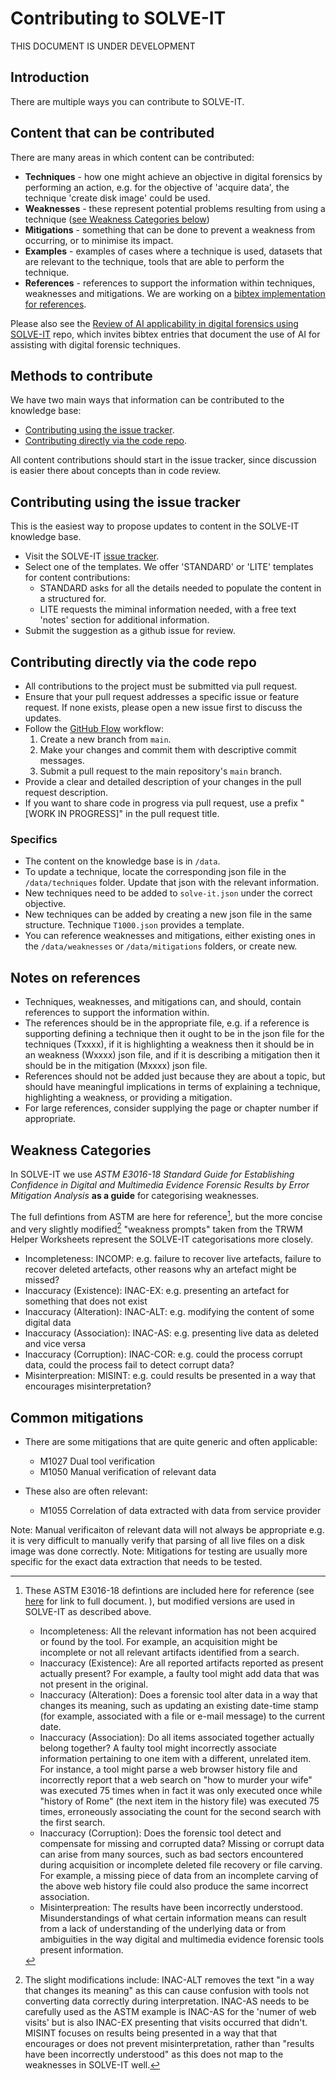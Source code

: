 # Contributing to SOLVE-IT

THIS DOCUMENT IS UNDER DEVELOPMENT 

## Introduction

There are multiple ways you can contribute to SOLVE-IT. 

## Content that can be contributed
There are many areas in which content can be contributed:

* **Techniques** - how one might achieve an objective in digital forensics by performing an action, e.g. for the objective of 'acquire data', the technique 'create disk image' could be used.
* **Weaknesses** - these represent potential problems resulting from using a technique ([see Weakness Categories below](#Weakness-Categories))
* **Mitigations** - something that can be done to prevent a weakness from occurring, or to minimise its impact. 
* **Examples** - examples of cases where a technique is used, datasets that are relevant to the technique, 
                   tools that are able to perform the technique.  
* **References** - references to support the information within techniques, weaknesses and mitigations. We are working on a [bibtex implementation for references](https://github.com/SOLVE-IT-DF/solve-it/issues/38).

Please also see the [Review of AI applicability in digital forensics using SOLVE-IT](https://github.com/SOLVE-IT-DF/solve-it-applications-ai-review) repo, which invites bibtex entries that
document the use of AI for assisting with digital forensic techniques.  


## Methods to contribute 

We have two main ways that information can be contributed to the knowledge base:

* [Contributing using the issue tracker](#Contributing-using-the-issue-tracker).
* [Contributing directly via the code repo](#Contributing-directly-via-the-code-repo).

All content contributions should start in the issue tracker, since discussion is easier there about concepts than in code review.  



## Contributing using the issue tracker
This is the easiest way to propose updates to content in the SOLVE-IT knowledge base.

* Visit the SOLVE-IT [issue tracker](https://github.com/SOLVE-IT-DF/solve-it/issues).
* Select one of the templates. We offer 'STANDARD' or 'LITE' templates for content contributions:
  * STANDARD asks for all the details needed to populate the content in a structured for.
  * LITE requests the miminal information needed, with a free text 'notes' section for additional information.
* Submit the suggestion as a github issue for review.


## Contributing directly via the code repo

* All contributions to the project must be submitted via pull request. 
* Ensure that your pull request addresses a specific issue or feature request. If none exists, please open a new issue first to discuss the updates.
* Follow the [GitHub Flow](https://guides.github.com/introduction/flow/) workflow:
  1. Create a new branch from `main`. 
  2. Make your changes and commit them with descriptive commit messages.
  3. Submit a pull request to the main repository's `main` branch.
* Provide a clear and detailed description of your changes in the pull request description.
* If you want to share code in progress via pull request, use a prefix "[WORK IN PROGRESS]" in the pull request title. 

### Specifics

* The content on the knowledge base is in `/data`.
* To update a technique, locate the corresponding json file in the `/data/techniques` folder. Update that json with the relevant information.
* New techniques need to be added to `solve-it.json` under the correct objective.
* New techniques can be added by creating a new json file in the same structure. Technique `T1000.json` provides a template.
* You can reference weaknesses and mitigations, either existing ones in the `/data/weaknesses` or `/data/mitigations` folders, or create new.

## Notes on references
* Techniques, weaknesses, and mitigations can, and should, contain references to support the information within. 
* The references should be in the appropriate file, e.g. if a reference is supporting defining a technique then it ought to be in the json file for the techniques (Txxxx), if it is highlighting a weakness then it should be in an weakness (Wxxxx) json file, and if it is describing a mitigation then it should be in the mitigation (Mxxxx) json file. 
* References should not be added just because they are about a topic, but should have meaningful implications in terms of explaining a technique, highlighting a weakness, or providing a mitigation.
* For large references, consider supplying the page or chapter number if appropriate. 



## Weakness Categories
In SOLVE-IT we use _ASTM E3016-18 Standard Guide for Establishing Confidence in Digital and Multimedia Evidence Forensic Results by Error Mitigation Analysis_ **as a guide** for categorising weaknesses. 

The full defintions from ASTM are here for reference[^1], but the more concise and very slightly modified[^2] "weakness prompts" taken from the TRWM Helper Worksheets represent the SOLVE-IT categorisations more closely. 

* Incompleteness: INCOMP: e.g. failure to recover live artefacts, failure to recover deleted artefacts, other reasons why an artefact might be missed?
* Inaccuracy (Existence): INAC-EX: e.g. presenting an artefact for something that does not exist
* Inaccuracy (Alteration): INAC-ALT: e.g. modifying the content of some digital data
* Inaccuracy (Association): INAC-AS: e.g. presenting live data as deleted and vice versa
* Inaccuracy (Corruption): INAC-COR: e.g. could the process corrupt data, could the process fail to detect corrupt data?
* Misinterpreation: MISINT: e.g. could results be presented in a way that encourages misinterpretation?



[^1]: These ASTM E3016-18 defintions are included here for reference (see [here](https://www.nist.gov/standard/1516) for link to full document. ), but modified versions are used in SOLVE-IT as described above.
    * Incompleteness: All the relevant information has not been acquired or found by the tool. For example, an acquisition might be incomplete or not all relevant artifacts identified from a search.
    * Inaccuracy (Existence): Are all reported artifacts reported as present actually present? For example, a faulty tool might add data that was not present in the original.
    * Inaccuracy (Alteration): Does a forensic tool alter data in a way that changes its meaning, such as updating an existing date-time stamp (for example, associated with a file or e-mail message) to the current date.
    * Inaccuracy (Association): Do all items associated together actually belong together? A faulty tool might incorrectly associate information pertaining to one item with a different, unrelated item. For instance, a tool might parse a web browser history file and incorrectly report that a web search on "how to murder your wife" was executed 75 times when in fact it was only executed once while "history of Rome" (the next item in the history file) was executed 75 times, erroneously associating the count for the second search with the first search.
    * Inaccuracy (Corruption): Does the forensic tool detect and compensate for missing and corrupted data? Missing or corrupt data can arise from many sources, such as bad sectors encountered during acquisition or incomplete deleted file recovery or file carving. For example, a missing piece of data from an incomplete carving of the above web history file could also produce the same incorrect association.
    * Misinterpreation: The results have been incorrectly understood. Misunderstandings of what certain information means can result from a lack of understanding of the underlying data or from ambiguities in the way digital and multimedia evidence forensic tools present information.

[^2]: The slight modifications include: 
    INAC-ALT removes the text "in a way that changes its meaning" as this can cause confusion with tools not converting data correctly during interpretation. 
    INAC-AS needs to be carefully used as the ASTM example is INAC-AS for the 'numer of web visits' but is also INAC-EX presenting that visits occurred that didn't. 
    MISINT focuses on results being presented in a way that that encourages or does not prevent misinterpretation, rather than "results have been incorrectly understood" as this does not map to the weaknesses in SOLVE-IT well. 


## Common mitigations
* There are some mitigations that are quite generic and often applicable:
  * M1027 Dual tool verification
  * M1050 Manual verification of relevant data

* These also are often relevant:
  * M1055 Correlation of data extracted with data from service provider
 
Note: Manual verificaiton of relevant data will not always be appropriate e.g. it is very difficult to manually verify that parsing of all live files on a disk image was done correctly.
Note: Mitigations for testing are usually more specific for the exact data extraction that needs to be tested.
